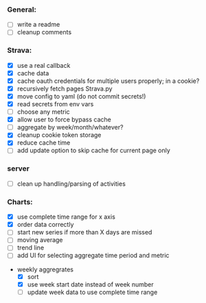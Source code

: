 ### General:
  * [ ] write a readme
  * [ ] cleanup comments

### Strava:
  * [x] use a real callback
  * [x] cache data
  * [x] cache oauth credentials for multiple users properly; in a cookie?
  * [x] recursively fetch pages Strava.py
  * [x] move config to yaml (do not commit secrets!)
  * [x] read secrets from env vars
  * [ ] choose any metric
  * [x] allow user to force bypass cache 
  * [ ] aggregate by week/month/whatever?
  * [x] cleanup cookie token storage
  * [x] reduce cache time
  * [ ] add update option to skip cache for current page only

### server
  * [ ] clean up handling/parsing of activities

### Charts:
  * [x] use complete time range for x axis
  * [x] order data correctly
  * [ ] start new series if more than X days are missed
  * [ ] moving average
  * [ ] trend line
  * [ ] add UI for selecting aggregate time period and metric
  * weekly aggregrates
    * [x] sort
    * [x] use week start date instead of week number
    * [ ] update week data to use complete time range
